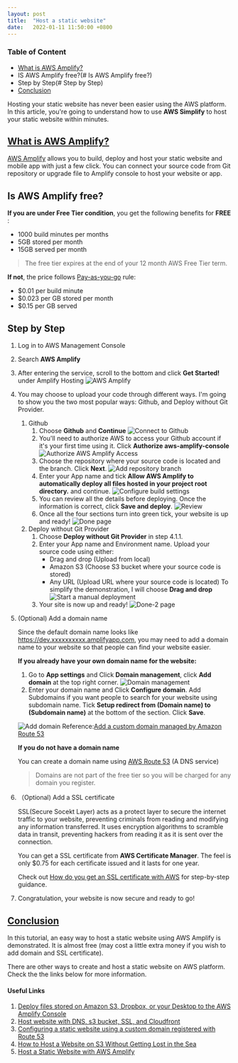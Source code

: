 ```yaml
---
layout: post
title:  "Host a static website"
date:   2022-01-11 11:50:00 +0800
---
```

### Table of Content
* [What is AWS Amplify?](#https://zengzengzenghuy.github.io/AWS-diary/2022/01/11/Host-a-static-website.html#What-is-AWS-Amplify?)
* IS AWS Amplify free?(# Is AWS Amplify free?)
* Step by Step(# Step by Step)
* [Conclusion](#https://zengzengzenghuy.github.io/AWS-diary/2022/01/11/Host-a-static-website.html#Conlusion)

Hosting your static website has never been easier using the AWS platform. In this article, you're going to understand how to use **AWS Simplify** to host your static website within minutes.

## [What is AWS Amplify?](#What-is-AWS-Amplify?)
[AWS Amplify](https://aws.amazon.com/amplify/?nc=sn&loc=1) allows you to build, deploy and host your static website and mobile app with just a few click. You can connect your source code from Git repository or upgrade file to Amplify console to host your website or app.

## Is AWS Amplify free?
**If you are under Free Tier condition**, you get the following benefits for **FREE** :
- 1000 build minutes per months
- 5GB stored per month
- 15GB served per month
> The free tier expires at the end of your 12 month AWS Free Tier term.

**If not**, the price follows [Pay-as-you-go](https://aws.amazon.com/amplify/pricing/?nc=sn&loc=4) rule:
- $0.01 per build minute
- $0.023 per GB stored per month
- $0.15 per GB served

## Step by Step
1. Log in to AWS Management Console
2. Search **AWS Amplify**
3. After entering the service, scroll to the bottom and click **Get Started!** under Amplify Hosting 
![AWS Amplify](/AWS-diary/Image/Host-a-static-website/AWS-Amplify.png)
4. You may choose to upload your code through different ways. I'm going to show you the two most popular ways: Github, and Deploy without Git Provider.
    1. Github
        1. Choose **Github** and **Continue**
        ![Connect to Github](/AWS-diary/Image/Host-a-static-website/Choose-source-code.png)
        2. You'll need to authorize AWS to access your Github account if it's your first time using it. Click **Authorize aws-amplify-console**
        ![Authorize AWS Amplify Access](/AWS-diary/Image/Host-a-static-website/Authorize.png)
        3. Choose the repository where your source code is located and the branch. Click **Next**.
        ![Add repository branch](/AWS-diary/Image/Host-a-static-website/Add-repo-branch.png)
        4. Enter your App name and tick **Allow AWS Amplify to automatically deploy all files hosted in your project root directory.** and continue.
        ![Configure build settings](/AWS-diary/Image/Host-a-static-website/Configure-build-settings.png)
        5. You can review all the details before deploying. Once the information is correct, click **Save and deploy**.
        ![Review](/AWS-diary/Image/Host-a-static-website/Review.png)
        6. Once all the four sections turn into green tick, your website is up and ready!
        ![Done page](/AWS-diary/Image/Host-a-static-website/Done1.png)
    2. Deploy without Git Provider
        1. Choose **Deploy without Git Provider** in step 4.1.1.
        2. Enter your App name and Environment name. Upload your source code using either:
            - Drag and drop (Upload from local)
            - Amazon S3 (Choose S3 bucket where your source code is stored)
            - Any URL (Upload URL where your source code is located)
        To simplify the demonstration, I will choose **Drag and drop**
        ![Start a manual deployment](/AWS-diary/Image/Host-a-static-website/Start-a-manual-deployment.png)
        3. Your site is now up and ready!
        ![Done-2 page](/AWS-diary/Image/Host-a-static-website/Done2.png)
 5. (Optional) Add a domain name

    Since the default domain name looks like https://dev.xxxxxxxxxx.amplifyapp.com, you may need to add a domain name to your website so that people can find your website easier.

    **If you already have your own domain name for the website:**
    1. Go to **App settings** and Click **Domain management**, click **Add domain** at the top right corner.
    ![Domain management](/AWS-diary/Image/Host-a-static-website/Domain-management.png)
    2. Enter your domain name and Click **Configure domain**. Add Subdomains if you want people to search for your website using subdomain name. Tick **Setup redirect from (Domain name) to (Subdomain name)** at the bottom of the section. Click **Save**.
    
    ![Add domain](/AWS-diary/Image/Host-a-static-website/Add-domain.png)
    Reference:[Add a custom domain managed by Amazon Route 53](https://docs.aws.amazon.com/amplify/latest/userguide/to-add-a-custom-domain-managed-by-amazon-route-53.html)


    **If you do not have a domain name**

    You can create a domain name using [AWS Route 53](https://aws.amazon.com/getting-started/hands-on/get-a-domain/) (A DNS service)
    > Domains are not part of the free tier so you will be charged for any domain you register.
6. （Optional) Add a SSL certificate

    SSL(Secure Socekt Layer) acts as a protect layer to secure the internet traffic to your website, preventing criminals from reading and modifying any information transferred.  It uses encryption algorithms to scramble data in transit, preventing hackers from reading it as it is sent over the connection.

    You can get a SSL certificate from **AWS Certificate Manager**. The feel is only $0.75 for each certificate issued and it lasts for one year.

    Check out [How do you get an SSL certificate with AWS](https://www.freecodecamp.org/news/a-beginners-guide-on-how-to-host-a-static-site-with-aws/) for step-by-step guidance.
7. Congratulation, your website is now secure and ready to go!

## [Conclusion](#Conclusion)
In this tutorial, an easy way to host a static website using AWS Amplify is demonstrated. It is almost free (may cost a little extra money if you wish to add domain and SSL certificate).

There are other ways to create and host a static website on AWS platform. Check the the links below for more information.

#### Useful Links
1. [Deploy files stored on Amazon S3, Dropbox, or your Desktop to the AWS Amplify Console](https://aws.amazon.com/blogs/mobile/deploy-files-s3-dropbox-amplify-console/)
2. [Host website with DNS, s3 bucket, SSL, and Cloudfront](https://www.freecodecamp.org/news/a-beginners-guide-on-how-to-host-a-static-site-with-aws/)
3. [Configuring a static website using a custom domain registered with Route 53](https://docs.aws.amazon.com/AmazonS3/latest/userguide/website-hosting-custom-domain-walkthrough.html)
4. [How to Host a Website on S3 Without Getting Lost in the Sea](https://medium.com/@kyle.galbraith/how-to-host-a-website-on-s3-without-getting-lost-in-the-sea-e2b82aa6cd38)
5. [Host a Static Website with AWS Amplify](https://aws.amazon.com/getting-started/hands-on/host-static-website/)
